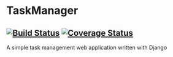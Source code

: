 # TaskManager 
[![Build Status](https://img.shields.io/endpoint.svg?url=https%3A%2F%2Factions-badge.atrox.dev%2Frombaks%2FTaskManager%2Fbadge%3Fref%3Ddevelop&style=flat)](https://actions-badge.atrox.dev/rombaks/TaskManager/goto?ref=develop) [![Coverage Status](https://coveralls.io/repos/github/rombaks/TaskManager/badge.svg?branch=develop)](https://coveralls.io/github/rombaks/TaskManager?branch=develop)
---
A simple task management web application written with Django
